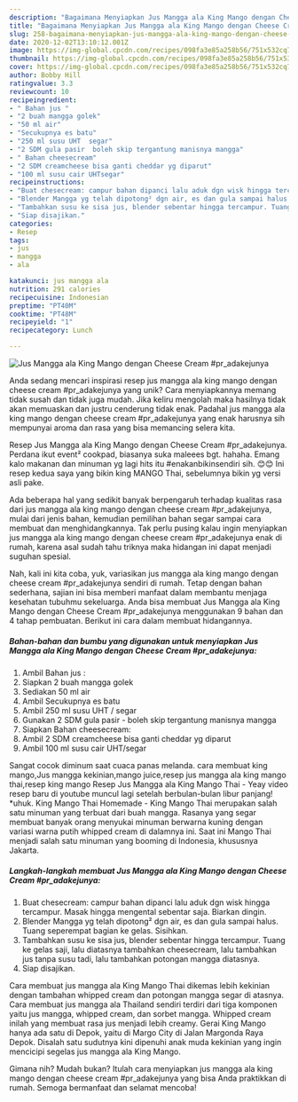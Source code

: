 ```yaml
---
description: "Bagaimana Menyiapkan Jus Mangga ala King Mango dengan Cheese Cream #pr_adakejunya yang Bisa Manjain Lidah"
title: "Bagaimana Menyiapkan Jus Mangga ala King Mango dengan Cheese Cream #pr_adakejunya yang Bisa Manjain Lidah"
slug: 258-bagaimana-menyiapkan-jus-mangga-ala-king-mango-dengan-cheese-cream-pr-adakejunya-yang-bisa-manjain-lidah
date: 2020-12-02T13:10:12.001Z
image: https://img-global.cpcdn.com/recipes/098fa3e85a258b56/751x532cq70/jus-mangga-ala-king-mango-dengan-cheese-cream-pr_adakejunya-foto-resep-utama.jpg
thumbnail: https://img-global.cpcdn.com/recipes/098fa3e85a258b56/751x532cq70/jus-mangga-ala-king-mango-dengan-cheese-cream-pr_adakejunya-foto-resep-utama.jpg
cover: https://img-global.cpcdn.com/recipes/098fa3e85a258b56/751x532cq70/jus-mangga-ala-king-mango-dengan-cheese-cream-pr_adakejunya-foto-resep-utama.jpg
author: Bobby Hill
ratingvalue: 3.3
reviewcount: 10
recipeingredient:
- " Bahan jus "
- "2 buah mangga golek"
- "50 ml air"
- "Secukupnya es batu"
- "250 ml susu UHT  segar"
- "2 SDM gula pasir  boleh skip tergantung manisnya mangga"
- " Bahan cheesecream"
- "2 SDM creamcheese bisa ganti cheddar yg diparut"
- "100 ml susu cair UHTsegar"
recipeinstructions:
- "Buat chesecream: campur bahan dipanci lalu aduk dgn wisk hingga tercampur. Masak hingga mengental sebentar saja. Biarkan dingin."
- "Blender Mangga yg telah dipotong² dgn air, es dan gula sampai halus. Tuang seperempat bagian ke gelas. Sisihkan."
- "Tambahkan susu ke sisa jus, blender sebentar hingga tercampur. Tuang ke gelas saji, lalu diatasnya tambahkan cheesecream, lalu tambahkan jus tanpa susu tadi, lalu tambahkan potongan mangga diatasnya."
- "Siap disajikan."
categories:
- Resep
tags:
- jus
- mangga
- ala

katakunci: jus mangga ala 
nutrition: 291 calories
recipecuisine: Indonesian
preptime: "PT40M"
cooktime: "PT48M"
recipeyield: "1"
recipecategory: Lunch

---
```



![Jus Mangga ala King Mango dengan Cheese Cream #pr_adakejunya](https://img-global.cpcdn.com/recipes/098fa3e85a258b56/751x532cq70/jus-mangga-ala-king-mango-dengan-cheese-cream-pr_adakejunya-foto-resep-utama.jpg)

Anda sedang mencari inspirasi resep jus mangga ala king mango dengan cheese cream #pr_adakejunya yang unik? Cara menyiapkannya memang tidak susah dan tidak juga mudah. Jika keliru mengolah maka hasilnya tidak akan memuaskan dan justru cenderung tidak enak. Padahal jus mangga ala king mango dengan cheese cream #pr_adakejunya yang enak harusnya sih mempunyai aroma dan rasa yang bisa memancing selera kita.

Resep Jus Mangga ala King Mango dengan Cheese Cream #pr_adakejunya. Perdana ikut event² cookpad, biasanya suka maleees bgt. hahaha. Emang kalo makanan dan minuman yg lagi hits itu #enakanbikinsendiri sih. 😊😊 Ini resep kedua saya yang bikin king MANGO Thai, sebelumnya bikin yg versi asli pake.

Ada beberapa hal yang sedikit banyak berpengaruh terhadap kualitas rasa dari jus mangga ala king mango dengan cheese cream #pr_adakejunya, mulai dari jenis bahan, kemudian pemilihan bahan segar sampai cara membuat dan menghidangkannya. Tak perlu pusing kalau ingin menyiapkan jus mangga ala king mango dengan cheese cream #pr_adakejunya enak di rumah, karena asal sudah tahu triknya maka hidangan ini dapat menjadi suguhan spesial.


Nah, kali ini kita coba, yuk, variasikan jus mangga ala king mango dengan cheese cream #pr_adakejunya sendiri di rumah. Tetap dengan bahan sederhana, sajian ini bisa memberi manfaat dalam membantu menjaga kesehatan tubuhmu sekeluarga. Anda bisa membuat Jus Mangga ala King Mango dengan Cheese Cream #pr_adakejunya menggunakan 9 bahan dan 4 tahap pembuatan. Berikut ini cara dalam membuat hidangannya.

<!--inarticleads1-->

##### Bahan-bahan dan bumbu yang digunakan untuk menyiapkan Jus Mangga ala King Mango dengan Cheese Cream #pr_adakejunya:

1. Ambil  Bahan jus :
1. Siapkan 2 buah mangga golek
1. Sediakan 50 ml air
1. Ambil Secukupnya es batu
1. Ambil 250 ml susu UHT / segar
1. Gunakan 2 SDM gula pasir - boleh skip tergantung manisnya mangga
1. Siapkan  Bahan cheesecream:
1. Ambil 2 SDM creamcheese bisa ganti cheddar yg diparut
1. Ambil 100 ml susu cair UHT/segar


Sangat cocok diminum saat cuaca panas melanda. cara membuat king mango,Jus mangga kekinian,mango juice,resep jus mangga ala king mango thai,resep king mango Resep Jus Mangga ala King Mango Thai - Yeay video resep baru di youtube muncul lagi setelah berbulan-bulan libur panjang! *uhuk. King Mango Thai Homemade - King Mango Thai merupakan salah satu minuman yang terbuat dari buah mangga. Rasanya yang segar membuat banyak orang menyukai minuman berwarna kuning dengan variasi warna putih whipped cream di dalamnya ini. Saat ini Mango Thai menjadi salah satu minuman yang booming di Indonesia, khususnya Jakarta. 

<!--inarticleads2-->

##### Langkah-langkah membuat Jus Mangga ala King Mango dengan Cheese Cream #pr_adakejunya:

1. Buat chesecream: campur bahan dipanci lalu aduk dgn wisk hingga tercampur. Masak hingga mengental sebentar saja. Biarkan dingin.
1. Blender Mangga yg telah dipotong² dgn air, es dan gula sampai halus. Tuang seperempat bagian ke gelas. Sisihkan.
1. Tambahkan susu ke sisa jus, blender sebentar hingga tercampur. Tuang ke gelas saji, lalu diatasnya tambahkan cheesecream, lalu tambahkan jus tanpa susu tadi, lalu tambahkan potongan mangga diatasnya.
1. Siap disajikan.


Cara membuat jus mangga ala King Mango Thai dikemas lebih kekinian dengan tambahan whipped cream dan potongan mangga segar di atasnya. Cara membuat jus mangga ala Thailand sendiri terdiri dari tiga komponen yaitu jus mangga, whipped cream, dan sorbet mangga. Whipped cream inilah yang membuat rasa jus menjadi lebih creamy. Gerai King Mango hanya ada satu di Depok, yaitu di Margo City di Jalan Margonda Raya Depok. Disalah satu sudutnya kini dipenuhi anak muda kekinian yang ingin mencicipi segelas jus mangga ala King Mango. 

Gimana nih? Mudah bukan? Itulah cara menyiapkan jus mangga ala king mango dengan cheese cream #pr_adakejunya yang bisa Anda praktikkan di rumah. Semoga bermanfaat dan selamat mencoba!
